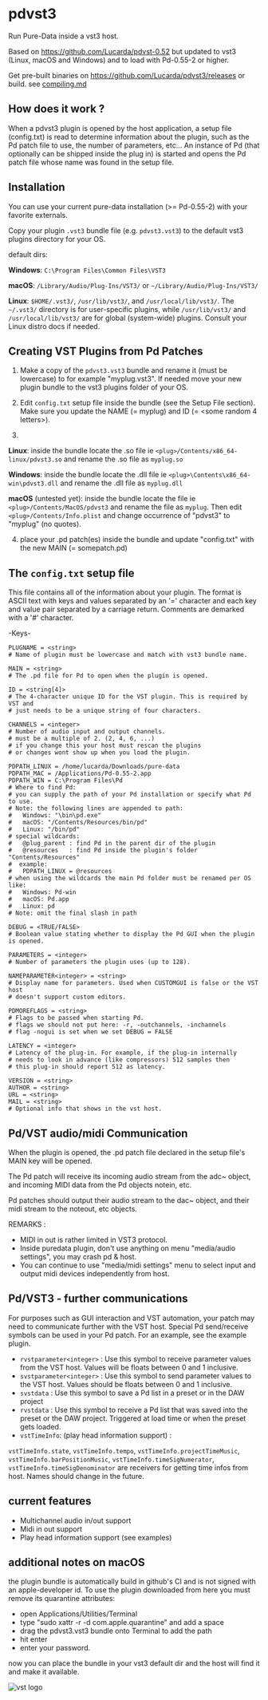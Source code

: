 # pdvst3

Run Pure-Data inside a vst3 host.

Based on https://github.com/Lucarda/pdvst-0.52 but updated to vst3 
(Linux, macOS and Windows) and to load with Pd-0.55-2 or higher.

Get pre-built binaries on https://github.com/Lucarda/pdvst3/releases
or build. see [compiling.md](compiling.md)


## How does it work ?

When a pdvst3 plugin is opened by the host application, a setup file 
(config.txt) is read to determine information about the plugin, such as
the Pd patch file to use, the number of parameters, etc...
An instance of Pd (that optionally can be shipped inside the plug in)
is started and opens the Pd patch file whose name was found in the setup file.

## Installation

You can use your current pure-data installation (>= Pd-0.55-2) with your
favorite externals.

Copy your plugin `.vst3` bundle file (e.g. `pdvst3.vst3`) to the
default vst3 plugins directory for your OS.

default dirs:

**Windows**:
`C:\Program Files\Common Files\VST3`

**macOS**:
`/Library/Audio/Plug-Ins/VST3/` or `~/Library/Audio/Plug-Ins/VST3/`

**Linux**:
`$HOME/.vst3/`, `/usr/lib/vst3/`, and `/usr/local/lib/vst3/`.
The `~/.vst3/` directory is for user-specific plugins, while `/usr/lib/vst3/`
and `/usr/local/lib/vst3/` are for global (system-wide) plugins. Consult
your Linux distro docs if needed.

## Creating VST Plugins from Pd Patches

1) Make a copy of the `pdvst3.vst3` bundle and
rename it (must be lowercase) to for example "myplug.vst3".
If needed move your new plugin bundle to the vst3 plugins folder of your OS.

2) Edit `config.txt` setup file inside the bundle (see the Setup File section).
Make sure you update the NAME (= myplug) and ID (= <some random 4 letters>).

3)
**Linux**: inside the bundle locate the <plug>.so file ie
`<plug>/Contents/x86_64-linux/pdvst3.so` and rename the .so
file as `myplug.so`

**Windows**: inside the bundle locate the <plug>.dll file ie
`<plug>\Contents\x86_64-win\pdvst3.dll` and rename the .dll
file as `myplug.dll`

**macOS** (untested yet): inside the bundle locate the <plug> file ie
`<plug>/Contents/MacOS/pdvst3` and rename the file as `myplug`.
Then edit `<plug>/Contents/Info.plist` and change occurrence of "pdvst3"
to "myplug" (no quotes).

4) place your .pd patch(es) inside the bundle and update "config.txt"
with the new MAIN (= somepatch.pd)

## The `config.txt` setup file

This file contains all of the information about your plugin. The format is ASCII
text with keys and values separated by an '=' character and each key and value
pair separated by a carriage return. Comments are demarked with a '#' character.

  -Keys-

    PLUGNAME = <string>
    # Name of plugin must be lowercase and match with vst3 bundle name.

    MAIN = <string>
    # The .pd file for Pd to open when the plugin is opened.

    ID = <string[4]>
    # The 4-character unique ID for the VST plugin. This is required by VST and
    # just needs to be a unique string of four characters.

    CHANNELS = <integer>
	# Number of audio input and output channels.
	# must be a multiple of 2. (2, 4, 6, ...)
	# if you change this your host must rescan the plugins
	# or changes wont show up when you load the plugin.

    PDPATH_LINUX = /home/lucarda/Downloads/pure-data
    PDPATH_MAC = /Applications/Pd-0.55-2.app
    PDPATH_WIN = C:\Program Files\Pd
    # Where to find Pd:
    # you can supply the path of your Pd installation or specify what Pd to use.
    # Note: the following lines are appended to path:
    #   Windows: "\bin\pd.exe"
    #   macOS: "/Contents/Resources/bin/pd"
    #   Linux: "/bin/pd"
    # special wildcards:
    #   @plug_parent : find Pd in the parent dir of the plugin
    #   @resources   : find Pd inside the plugin's folder "Contents/Resources"
    #  example:
    #   PDPATH_LINUX = @resources
    # when using the wildcards the main Pd folder must be renamed per OS like:
    #   Windows: Pd-win
    #   macOS: Pd.app
    #   Linux: pd
    # Note: omit the final slash in path

    DEBUG = <TRUE/FALSE>
    # Boolean value stating whether to display the Pd GUI when the plugin is opened.

    PARAMETERS = <integer>
    # Number of parameters the plugin uses (up to 128).

    NAMEPARAMETER<integer> = <string>
    # Display name for parameters. Used when CUSTOMGUI is false or the VST host
    # doesn't support custom editors.
    
    PDMOREFLAGS = <string>
    # Flags to be passed when starting Pd.
    # flags we should not put here: -r, -outchannels, -inchannels
    # flag -nogui is set when we set DEBUG = FALSE
    
    LATENCY = <integer>
    # Latency of the plug-in. For example, if the plug-in internally 
    # needs to look in advance (like compressors) 512 samples then 
    # this plug-in should report 512 as latency.    

    VERSION = <string>
    AUTHOR = <string>
    URL = <string>
    MAIL = <string>
    # Optional info that shows in the vst host.




## Pd/VST audio/midi Communication

When the plugin is opened, the .pd patch file declared in the setup file's MAIN key
will be opened.

The Pd patch will receive its incoming audio stream from the adc~ object,
and incoming MIDI data from the Pd objects notein, etc.

Pd patches should output their audio stream to the dac~ object,
and their midi stream to the noteout, etc objects.

REMARKS :
- MIDI in out is rather limited in VST3 protocol.
- Inside puredata plugin, don't use anything on menu "media/audio
settings", you may crash pd & host.
- You can continue to use "media/midi settings" menu to select input
and output midi devices independently from host.

## Pd/VST3 - further communications

For purposes such as GUI interaction and VST automation, your patch may
need to communicate further with the VST host. Special Pd send/receive
symbols can be used in your Pd patch. For an example, see the example plugin.

- `rvstparameter<integer>` : Use this symbol to receive parameter values
from the VST host. Values will be floats between 0 and 1 inclusive.
- `svstparameter<integer>` : Use this symbol to send parameter values to
the VST host. Values should be floats between 0 and 1 inclusive.
- `svstdata` : Use this symbol to save a Pd list in a preset or in the
DAW project
- `rvstdata` : Use this symbol to receive a Pd list that was saved into
the preset or the DAW project. Triggered at load time or when the preset
gets loaded.
- `vstTimeInfo`: (play head information support) :

`vstTimeInfo.state`, `vstTimeInfo.tempo`, `vstTimeInfo.projectTimeMusic`,
`vstTimeInfo.barPositionMusic`, `vstTimeInfo.timeSigNumerator`,
`vstTimeInfo.timeSigDenominator` are receivers for getting time infos from host.
Names should change in the future.


## current features

- Multichannel audio in/out support
- Midi in out support
- Play head information support (see examples)

## additional notes on macOS

the plugin bundle is automatically build in github's CI and is not signed
with an apple-developer id. To use the plugin downloaded from here you must
remove its quarantine attributes:

- open Applications/Utilities/Terminal
- type "sudo xattr -r -d com.apple.quarantine" and add a space
- drag the pdvst3.vst3 bundle onto Terminal to add the path
- hit enter
- enter your password.

now you can place the bundle in your vst3 default dir and the host will
find it and make it available.


![vst logo](VST_Compatible_Logo_Steinberg_with_TM.png)
